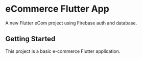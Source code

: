 # eCommerce Flutter App

A new Flutter eCom project using Firebase auth and database.

## Getting Started

This project is a basic e-commerce Flutter application.
